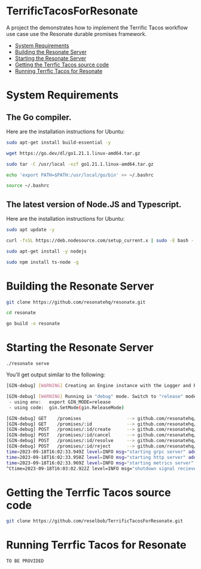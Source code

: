 # TerrificTacosForResonate
A project the demonstrates how to implement the Terrific Tacos workflow use case use the Resonate durable promises framework.

- [System Requirements](#system-requirements)
- [Building the Resonate Server](#building-the-resonate-server)
- [Starting the Resonate Server](#starting-the-resonate-server)
- [Getting the Terrfic Tacos source code](#getting-the-terrfic-tacos-source-code)
- [Running Terrfic Tacos for Resonate](#running-terrfic-tacos-for-resonate)

# System Requirements

## The Go compiler.

Here are the installation instructions for Ubuntu:

```bash
sudo apt-get install build-essential -y

wget https://go.dev/dl/go1.21.1.linux-amd64.tar.gz

sudo tar -C /usr/local -xzf go1.21.1.linux-amd64.tar.gz

echo 'export PATH=$PATH:/usr/local/go/bin' >> ~/.bashrc

source ~/.bashrc

```

## The latest version of Node.JS and Typescript.

Here are the installation instructions for Ubuntu:

```bash
sudo apt update -y

curl -fsSL https://deb.nodesource.com/setup_current.x | sudo -E bash -

sudo apt-get install -y nodejs

sudo npm install ts-node -g

```

# Building the Resonate Server

```bash
git clone https://github.com/resonatehq/resonate.git

cd resonate

go build -o resonate

```

# Starting the Resonate Server

```
./resonate serve

```

You'll get output similar to the following:

```bash
[GIN-debug] [WARNING] Creating an Engine instance with the Logger and Recovery middleware already attached.

[GIN-debug] [WARNING] Running in "debug" mode. Switch to "release" mode in production.
 - using env:	export GIN_MODE=release
 - using code:	gin.SetMode(gin.ReleaseMode)

[GIN-debug] GET    /promises                 --> github.com/resonatehq/resonate/internal/app/subsystems/api/http.(*server).searchPromises-fm (3 handlers)
[GIN-debug] GET    /promises/:id             --> github.com/resonatehq/resonate/internal/app/subsystems/api/http.(*server).readPromise-fm (3 handlers)
[GIN-debug] POST   /promises/:id/create      --> github.com/resonatehq/resonate/internal/app/subsystems/api/http.(*server).createPromise-fm (3 handlers)
[GIN-debug] POST   /promises/:id/cancel      --> github.com/resonatehq/resonate/internal/app/subsystems/api/http.(*server).cancelPromise-fm (3 handlers)
[GIN-debug] POST   /promises/:id/resolve     --> github.com/resonatehq/resonate/internal/app/subsystems/api/http.(*server).resolvePromise-fm (3 handlers)
[GIN-debug] POST   /promises/:id/reject      --> github.com/resonatehq/resonate/internal/app/subsystems/api/http.(*server).rejectPromise-fm (3 handlers)
time=2023-09-18T16:02:33.949Z level=INFO msg="starting grpc server" addr=0.0.0.0:50051
time=2023-09-18T16:02:33.950Z level=INFO msg="starting http server" addr=0.0.0.0:8001
time=2023-09-18T16:02:33.969Z level=INFO msg="starting metrics server" addr=:9090
^Ctime=2023-09-18T16:03:02.922Z level=INFO msg="shutdown signal recieved, shutting down" signal=interrupt
```

# Getting the Terrfic Tacos source code

```bash
git clone https://github.com/reselbob/TerrificTacosForResonate.git
```

# Running Terrfic Tacos for Resonate

```bash
TO BE PROVIDED
```
